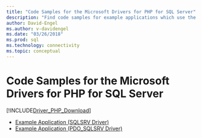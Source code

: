 ```yaml
---
title: "Code Samples for the Microsoft Drivers for PHP for SQL Server"
description: "Find code samples for example applications which use the SQLSRV and PDO_SQLSRV Drivers for PHP for SQL Server."
author: David-Engel
ms.author: v-davidengel
ms.date: "03/26/2018"
ms.prod: sql
ms.technology: connectivity
ms.topic: conceptual
---
```

# Code Samples for the Microsoft Drivers for PHP for SQL Server
[!INCLUDE[Driver_PHP_Download](../../includes/driver_php_download.md)]


* [Example Application &#40;SQLSRV Driver&#41;](../../connect/php/example-application-sqlsrv-driver.md)  
* [Example Application &#40;PDO_SQLSRV Driver&#41;](../../connect/php/example-application-pdo-sqlsrv-driver.md)  
  
